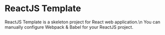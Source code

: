 # ReactJS Template
ReactJS Template is a skeleton project for React web application.\n
You can manually configure Webpack & Babel for your ReactJS project.


